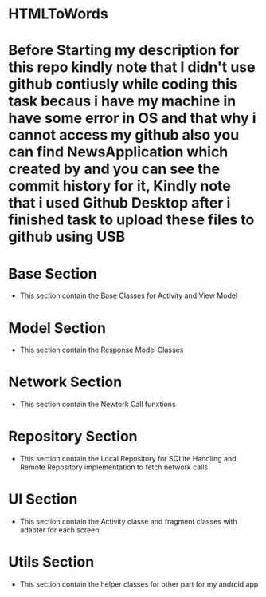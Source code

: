# HTMLToWords
 
# Before Starting my description for this repo kindly note that I didn't use github contiusly while coding this task becaus i have my machine in have some error in OS and that why i cannot access my github also you can find NewsApplication which created by and you can see the commit history for it, Kindly note that i used Github Desktop after i finished task to upload these files to github using USB 


# Base Section
- This section contain the Base Classes for Activity and View Model


# Model Section
- This section contain the Response Model Classes


# Network Section
- This section contain the Newtork Call funxtions


# Repository Section
- This section contain the Local Repository for SQLite Handling and Remote Repository implementation to fetch network calls


# UI Section
- This section contain the Activity classe and fragment classes with adapter for each screen


# Utils Section
- This section contain the helper classes for other part for my android app
